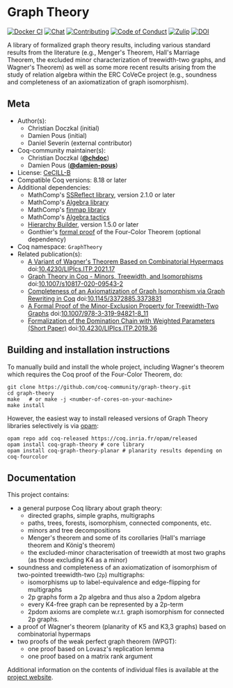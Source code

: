 <!---
This file was generated from `meta.yml`, please do not edit manually.
Follow the instructions on https://github.com/coq-community/templates to regenerate.
--->
# Graph Theory

[![Docker CI][docker-action-shield]][docker-action-link]
[![Chat][chat-shield]][chat-link]
[![Contributing][contributing-shield]][contributing-link]
[![Code of Conduct][conduct-shield]][conduct-link]
[![Zulip][zulip-shield]][zulip-link]
[![DOI][doi-shield]][doi-link]

[docker-action-shield]: https://github.com/coq-community/graph-theory/actions/workflows/docker-action.yml/badge.svg?branch=master
[docker-action-link]: https://github.com/coq-community/graph-theory/actions/workflows/docker-action.yml
[chat-shield]: https://img.shields.io/badge/Zulip-join_chat-brightgreen.svg
[chat-link]: https://coq.zulipchat.com/#narrow/stream/284683-GraphTheory

[contributing-shield]: https://img.shields.io/badge/contributions-welcome-%23f7931e.svg
[contributing-link]: https://github.com/coq-community/manifesto/blob/master/CONTRIBUTING.md

[conduct-shield]: https://img.shields.io/badge/%E2%9D%A4-code%20of%20conduct-%23f15a24.svg
[conduct-link]: https://github.com/coq-community/manifesto/blob/master/CODE_OF_CONDUCT.md

[zulip-shield]: https://img.shields.io/badge/chat-on%20zulip-%23c1272d.svg
[zulip-link]: https://coq.zulipchat.com/#narrow/stream/237663-coq-community-devs.20.26.20users


[doi-shield]: https://zenodo.org/badge/DOI/10.1007/s10817-020-09543-2.svg
[doi-link]: https://doi.org/10.1007/s10817-020-09543-2

A library of formalized graph theory results, including various
standard results from the literature (e.g., Menger's Theorem, Hall's
Marriage Theorem, the excluded minor characterization of
treewidth-two graphs, and Wagner's Theorem) as well as some more
recent results arising from the study of relation algebra within
the ERC CoVeCe project (e.g., soundness and completeness of an
axiomatization of graph isomorphism).

## Meta

- Author(s):
  - Christian Doczkal (initial)
  - Damien Pous (initial)
  - Daniel Severín (external contributor)
- Coq-community maintainer(s):
  - Christian Doczkal ([**@chdoc**](https://github.com/chdoc))
  - Damien Pous ([**@damien-pous**](https://github.com/damien-pous))
- License: [CeCILL-B](LICENSE)
- Compatible Coq versions: 8.18 or later
- Additional dependencies:
  - MathComp's [SSReflect library](https://math-comp.github.io), version 2.1.0 or later
  - MathComp's [Algebra library](https://math-comp.github.io)
  - MathComp's [finmap library](https://github.com/math-comp/finmap)
  - MathComp's [Algebra tactics](https://github.com/math-comp/algebra-tactics)
  - [Hierarchy Builder](https://github.com/math-comp/hierarchy-builder), version 1.5.0 or later
  - Gonthier's [formal proof](https://github.com/coq-community/fourcolor) of the Four-Color Theorem (optional dependency)
- Coq namespace: `GraphTheory`
- Related publication(s):
  - [A Variant of Wagner's Theorem Based on Combinatorial Hypermaps](https://hal.inria.fr/hal-03142192) doi:[10.4230/LIPIcs.ITP.2021.17](https://doi.org/10.4230/LIPIcs.ITP.2021.17)
  - [Graph Theory in Coq - Minors, Treewidth, and Isomorphisms](https://hal.archives-ouvertes.fr/hal-02316859) doi:[10.1007/s10817-020-09543-2](https://doi.org/10.1007/s10817-020-09543-2)
  - [Completeness of an Axiomatization of Graph Isomorphism via Graph Rewriting in Coq](https://hal.archives-ouvertes.fr/hal-02333553) doi:[10.1145/3372885.3373831](https://doi.org/10.1145/3372885.3373831)
  - [A Formal Proof of the Minor-Exclusion Property for Treewidth-Two Graphs](https://hal.archives-ouvertes.fr/hal-01703922) doi:[10.1007/978-3-319-94821-8_11](https://doi.org/10.1007/978-3-319-94821-8_11)
  - [Formalization of the Domination Chain with Weighted Parameters (Short Paper)](https://drops.dagstuhl.de/opus/volltexte/2019/11091/) doi:[10.4230/LIPIcs.ITP.2019.36](https://doi.org/10.4230/LIPIcs.ITP.2019.36)

## Building and installation instructions

To manually build and install the whole project, including Wagner's theorem which requires
the Coq proof of the Four-Color Theorem, do:

``` shell
git clone https://github.com/coq-community/graph-theory.git
cd graph-theory
make   # or make -j <number-of-cores-on-your-machine> 
make install
```

However, the easiest way to install released versions of Graph Theory
libraries selectively is via [opam](https://opam.ocaml.org/doc/Install.html):

```shell
opam repo add coq-released https://coq.inria.fr/opam/released
opam install coq-graph-theory # core library
opam install coq-graph-theory-planar # planarity results depending on coq-fourcolor
```

## Documentation

This project contains:

- a general purpose Coq library about graph theory:
  - directed graphs, simple graphs, multigraphs
  - paths, trees, forests, isomorphism, connected components, etc.
  - minors and tree decompositions
  - Menger's theorem and some of its corollaries (Hall's marriage theorem and König's theorem)
  - the excluded-minor characterisation of treewidth at most two graphs (as those excluding K4 as a minor)
- soundness and completeness of an axiomatization of isomorphism of two-pointed treewidth-two (`2p`) multigraphs:
  - isomorphisms up to label-equivalence and edge-flipping for multigraphs
  - 2p graphs form a 2p algebra and thus also a 2pdom algebra
  - every K4-free graph can be represented by a 2p-term
  - 2pdom axioms are complete w.r.t. graph isomorphism for connected 2p graphs.
- a proof of Wagner's theorem (planarity of K5 and K3,3 graphs) based on combinatorial hypermaps
- two proofs of the weak perfect graph theorem (WPGT):
  - one proof based on Lovasz's replication lemma
  - one proof based on a matrix rank argument

Additional information on the contents of individual files is available at the [project website](https://perso.ens-lyon.fr/damien.pous/covece/graphs/).
